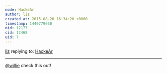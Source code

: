```yaml
---
node: HackeAr
author: liz
created_at: 2015-08-28 16:34:20 +0000
timestamp: 1440779660
nid: 12177
cid: 12468
uid: 7
---
```




[liz](../profile/liz) replying to: [HackeAr](../notes/GSan/08-28-2015/hackear)

----
[@willie](/profile/willie) check this out!